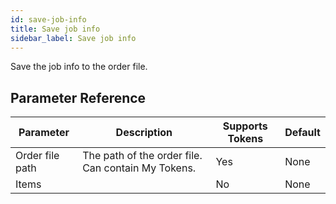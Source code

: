 ```yaml
---
id: save-job-info
title: Save job info
sidebar_label: Save job info
---
```



Save the job info to the order file.

## Parameter Reference
| Parameter | Description | Supports Tokens | Default |
| -- | -- | -- | -- |
| Order file path | The path of the order file. Can contain My Tokens. | Yes | None |
| Items |  | No | None |
